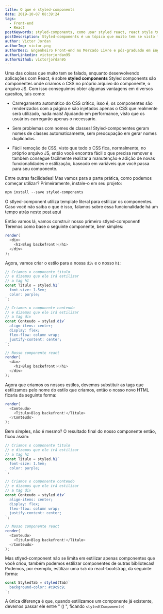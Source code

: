 ```yaml
---
title: O que é styled-components
date: 2019-10-07 08:39:24
tags:
  - Front-end
  - React
postKeywords: styled-components, como usar styled react, react style tutorial, como styled react, component react, react, component, stlyed-component
postDescription: Styled-components é um tópico que muito tem se visto falar no desenvolvimento front-end com React, você já conhece e já usa? Neste post, mostrarei como usar styled-components no React!
author: Victor Jordan
authorImg: victor.png
authorDesc: Engenheiro Front-end no Mercado Livre e pós-graduado em Engenharia de Software pela PUC-MG e formado em Banco de Dados pela Fatec, apaixonado por usabilidade, performance e UX!
authorLinkedin: victorjordan95
authorGithub: victorjordan95
---
```


Uma das coisas que muito tem se falado, enquanto desenvolvendo aplicações com React, é sobre **styled components**
Styled components são componentes onde criamos o CSS no próprio arquivo do componente, o arquivo JS.
Com isso conseguimos obter algumas vantagens em diversos quesitos, tais como:

- Carregamento automático do CSS crítico, isso é, os componentes são renderizados com a página e são injetados apenas o CSS que realmente será utilizado, nada mais! Ajudando em performance, visto que os usuários carregarão apenas o necessário.

- Sem problemas com nomes de classes! Styled-componentes geram nomes de classes automaticamente, sem preocupação em gerar nomes duplicados.

<!-- more -->

- Fácil remoção de CSS, visto que todo o CSS fica, normalmente, no próprio arquivo JS, então você encontra fácil o que precisa remover e também consegue facilmente realizar a manutenção e adição de novas funcionalidades e estilização, baseado em variáveis que você passa para seu componente.

Entre outras facilidades!
Mas vamos para a parte prática, como podemos começar utilizar?
Primeiramente, instale-o em seu projeto:

```javascript
npm install --save styled-components
```

O stlyed-component utiliza template literal para estilizar os componentes.
Caso você não saiba o que é isso, falamos sobre essa funcionalidade há um tempo atrás neste [post aqui](https://backefront.com.br/template-string/)

Então vamos lá, vamos construir nosso primeiro stlyed-component!
Teremos como base o seguinte componente, bem simples:

```javascript
render(
  <div>
    <h1>Blog backefront!</h1>
  </div>
);
```

Agora, vamos criar o estilo para a nossa `div` e o nosso `h1`:

```javascript
// Criamos o componente titulo
// e dizemos que ele irá estilizar
// a tag h1
const Titulo = styled.h1`
  font-size: 1.5em;
  color: purple;
`;

// Criamos o componente conteudo
// e dizemos que ele irá estilizar
// a tag div
const Conteudo = styled.div`
  align-items: center;
  display: flex;
  flex-flow: column wrap;
  justify-content: center;
`;

// Nosso componente react
render(
  <div>
    <h1>Blog backefront!</h1>
  </div>
);
```

Agora que criamos os nossos estilos, devemos substituir as tags que estilizamos pelo nome do estilo que criamos, então o nosso novo HTML
ficaria da seguinte forma:

```javascript
render(
  <Conteudo>
    <Titulo>Blog backefront!</Titulo>
  </Conteudo>
);
```

Bem simples, não é mesmo?
O resultado final do nosso componente então, ficou assim:

```javascript
// Criamos o componente titulo
// e dizemos que ele irá estilizar
// a tag h1
const Titulo = styled.h1`
  font-size: 1.5em;
  color: purple;
`;

// Criamos o componente conteudo
// e dizemos que ele irá estilizar
// a tag div
const Conteudo = styled.div`
  align-items: center;
  display: flex;
  flex-flow: column wrap;
  justify-content: center;
`;

// Nosso componente react
render(
  <Conteudo>
    <Titulo>Blog backefront!</Titulo>
  </Conteudo>
);
```

Mas stlyed-component não se limita em estilizar apenas componentes que você criou, também podemos estilizar componentes de outras bibliotecas! Podemos, por exemplo, estilizar uma `tab` do react-bootstrap, da seguinte forma:

```javascript
const StyledTab = styled(Tab)`
  background-color: #c9c9c9;
`;
```

A única diferença é que, quando estilizamos um componente já existente, devemos passar ele entre " () ", ficando `styled(Componente)`
